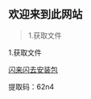 ## 欢迎来到此网站

> 1.获取文件

1.获取文件

[闪来闪去安装包](https://pan.baidu.com/s/1jVJSPUibv7lJt5HVtcGo1g?pwd=1234) 

提取码：62n4
